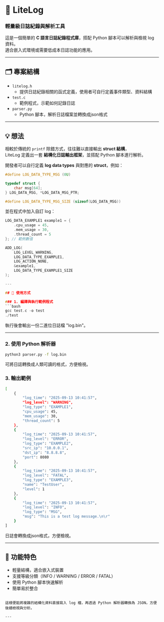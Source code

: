 # 📒 LiteLog
### 輕量級日誌紀錄與解析工具

這是一個簡單的 **C 語言日誌紀錄程式庫**，搭配 Python 腳本可以解析與檢視 log 資料。  
適合嵌入式環境或需要低成本日誌功能的應用。

---

## 🗂️ 專案結構
- `litelog.h`  
  - 提供日誌紀錄相關的函式定義，使用者可自行定義事件類型、資料結構
- `test.c`  
  - 範例程式，示範如何記錄日誌
- `parser.py`  
  - Python 腳本，解析日誌檔案並轉換成json格式

---

## 💡 想法
相較於傳統的 `printf` 除錯方式，往往難以直接輸出 **struct 結構**，  
LiteLog 定義出一套 **結構化日誌輸出框架**，並搭配 Python 腳本進行解析。  

開發者可以自行定義 **log data types** 與對應的 **struct**，例如：

```c
#define LOG_DATA_TYPE_MSG (0U)

typedef struct {
    char msg[64];
} LOG_DATA_MSG, *LOG_DATA_MSG_PTR;

#define LOG_DATA_TYPE_MSG_SIZE (sizeof(LOG_DATA_MSG))
```

並在程式中加入自訂 log：
```c
LOG_DATA_EXAMPLE1 example1 = {
    .cpu_usage = 45,
    .mem_usage = 30,
    .thread_count = 5
}; // 範例數值

ADD_LOG(
    LOG_LEVEL_WARNING,
    LOG_DATA_TYPE_EXAMPLE1,
    LOG_ACTION_NONE,
    &example1,
    LOG_DATA_TYPE_EXAMPLE1_SIZE
);

---

## 🚀 使用方式

### 1. 編譯與執行範例程式
```bash
gcc test.c -o test
./test
```

執行後會輸出一份二進位日誌檔 "log.bin"。

---

### 2. 使用 Python 解析器
```bash
python3 parser.py -f log.bin
```

可將日誌轉換成人類可讀的格式，方便檢視。

### 3. 輸出範例
```bash
[
    {
        "log_time": "2025-09-13 10:41:57",
        "log_level": "WARNING",
        "log_type": "EXAMPLE1",
        "cpu_usage": 45,
        "mem_usage": 30,
        "thread_count": 5
    },
    {
        "log_time": "2025-09-13 10:41:57",
        "log_level": "ERROR",
        "log_type": "EXAMPLE2",
        "src_ip": "10.0.0.1",
        "dst_ip": "8.8.8.8",
        "port": 8080
    },
    {
        "log_time": "2025-09-13 10:41:57",
        "log_level": "FATAL",
        "log_type": "EXAMPLE3",
        "name": "TestUser",
        "level": 1
    },
    {
        "log_time": "2025-09-13 10:41:57",
        "log_level": "INFO",
        "log_type": "MSG",
        "msg": "This is a test log message.\n\r"
    }
]
```

日誌會轉換成json格式，方便檢視。

---

## 📝 功能特色
- 輕量結構，適合嵌入式裝置  
- 支援等級分類（INFO / WARNING / ERROR / FATAL）  
- 使用 Python 腳本快速解析  
- 簡單易於整合  

```

這樣便能將複雜的結構化資料直接寫入 log 檔，再透過 Python 解析器轉換為 JSON，方便後續檢視與分析。  

---
